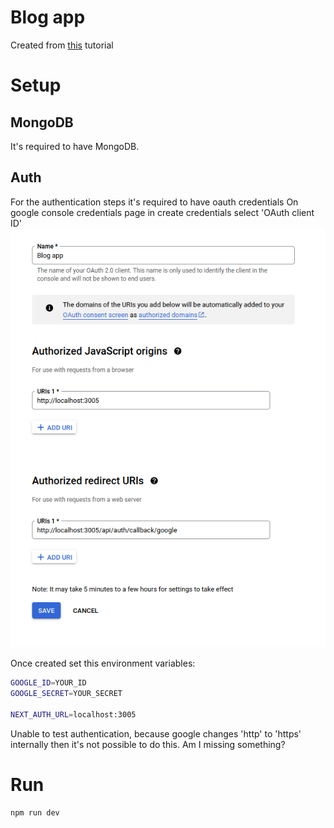 # Blog app

Created from [this](https://www.youtube.com/watch?v=DpYE5zPDRVQ) tutorial

# Setup

## MongoDB

It's required to have MongoDB.

## Auth

For the authentication steps it's required to have oauth credentials
On google console credentials page in create credentials select 'OAuth client ID'
![Endpoints](./doc/img/googleAuthenticationEndpoints.png)

Once created set this environment variables:
```bash
GOOGLE_ID=YOUR_ID
GOOGLE_SECRET=YOUR_SECRET

NEXT_AUTH_URL=localhost:3005
```

Unable to test authentication, because google changes 'http' to 'https' internally then it's not possible to do this.
Am I missing something?
<!-- https://localhost:3005/api/auth/callback/google -->

# Run

```bash
npm run dev
```
